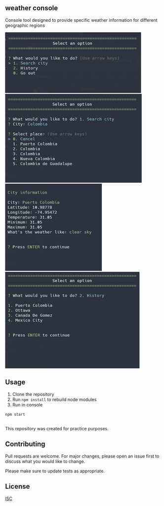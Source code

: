 ## weather console

Console tool designed to provide specific weather information for different geographic regions

![head](https://github.com/mmarcode/playground/blob/master/weather-console/img/select_option.png)
![head](https://github.com/mmarcode/playground/blob/master/weather-console/img/search_city.png)
![head](https://github.com/mmarcode/playground/blob/master/weather-console/img/result.png)
![head](https://github.com/mmarcode/playground/blob/master/weather-console/img/history.png)

## Usage

1. Clone the repository
2. Run ```npm install``` to rebuild node modules
3. Run in console

```bash
npm start
```

##

This repository was created for practice purposes.

## Contributing

Pull requests are welcome. For major changes, please open an issue first
to discuss what you would like to change.

Please make sure to update tests as appropriate.

## License

[ISC](https://choosealicense.com/licenses/isc/)